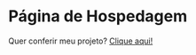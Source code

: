 <h1>Página de Hospedagem</h1>
<p>Quer conferir meu projeto? <a href="https://marciovpbarbosa.github.io/projeto-hdc-host/">Clique aqui!</a></p>
